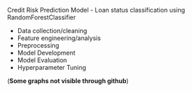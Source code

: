 Credit Risk Prediction Model - Loan status classification using RandomForestClassifier

- Data collection/cleaning
- Feature engineering/analysis
- Preprocessing
- Model Development
- Model Evaluation
- Hyperparameter Tuning

(**Some graphs not visible through github**)
